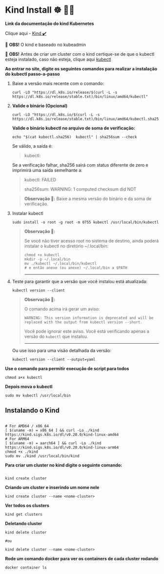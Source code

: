# Kind Install ☸ 👨‍💻 

**Link da documentação do kind Kubernetes**

Clique aqui - [Kind ✔️](https://kind.sigs.k8s.io/docs/user/quick-start/#installation)




🔵 **OBS!** O kind e baseado no kubeadmin

🔵 **OBS!** Antes de criar um cluster com o kind certique-se de que o kubectl esteja instalado, caso não esteja, clique aqui [kubectl](https://kubernetes.io/docs/tasks/tools/install-kubectl-linux/)

**Ao entrar no site, digite os seguintes comandos para realizar a instalação do kubectl passo-a-passo**

1. Baixe a versão mais recente com o comando:

    ```vim
    curl -LO "https://dl.k8s.io/release/$(curl -L -s https://dl.k8s.io/release/stable.txt)/bin/linux/amd64/kubectl"
    ```

2. **Valide o binário (Opcional)**
    ```vim 
    curl -LO "https://dl.k8s.io/$(curl -L -s https://dl.k8s.io/release/stable.txt)/bin/linux/amd64/kubectl.sha256"
    ```

    **Valide o binário kubectl no arquivo de soma de verificação:**
    ```vim
    echo "$(cat kubectl.sha256)  kubectl" | sha256sum --check
    ```

    Se válido, a saída é:

    > kubectl: 

    Se a verificação falhar, sha256 sairá com status diferente de zero e imprimirá uma saída semelhante a:

    > kubectl: FAILED
    >
    > sha256sum: WARNING: 1 computed checksum did NOT 
    
    > **Observação 📘:** Baixe a mesma versão do binário e da soma de verificação.

3. Instalar kubectl

    ```vim
    sudo install -o root -g root -m 0755 kubectl /usr/local/bin/kubectl
    ```

    > **Observação 📘:**
    >
    > Se você não tiver acesso root no sistema de destino, ainda poderá instalar o kubectl no diretório ~/.local/bin:
    >
    > ```shell
    > chmod +x kubectl
    > mkdir -p ~/.local/bin
    > mv ./kubectl ~/.local/bin/kubectl
    > # e então anexe (ou anexe) ~/.local/bin a $PATH
    > ```
    > ---

4. Teste para garantir que a versão que você instalou está atualizada:

    ```shell
    kubectl version --client
    ```

    > **Observação 📘:**
    >
    > O comando acima irá gerar um aviso:
    >
    >   ```WARNING: This version information is deprecated and will be replaced with the output from kubectl version --short.```
    >
    > Você pode ignorar este aviso. Você está verificando apenas a versão do ``kubectl`` que instalou.
    >
    > ---

    Ou use isso para uma visão detalhada da versão:

    ```shell
    kubectl version --client --output=yaml
    ```


**Use o comando para permitir execução de script para todos**

```vim
chmod a+x kubectl
```

**Depois mova o kubectl**

```vim
sudo mv kubectl /usr/local/bin
```


## Instalando o Kind
```vim

# For AMD64 / x86_64
[ $(uname -m) = x86_64 ] && curl -Lo ./kind https://kind.sigs.k8s.io/dl/v0.20.0/kind-linux-amd64
# For ARM64
[ $(uname -m) = aarch64 ] && curl -Lo ./kind https://kind.sigs.k8s.io/dl/v0.20.0/kind-linux-arm64
chmod +x ./kind
sudo mv ./kind /usr/local/bin/kind

```

**Para criar um cluster no kind digite o seguinte comando:**

```shel

kind create cluster

```

**Criando um cluster e inserindo um nome nele**

```shell
kind create cluster --name <nome-cluster>
```

**Ver todos os clusters**
```shell
kind get clusters
```

**Deletando cluster**

```shell
kind delete cluster

#ou

kind delete cluster --name <nome-cluster>
```

**Rode um comando docker para ver os containers de cada cluster rodando**

```shel
docker container ls
```
